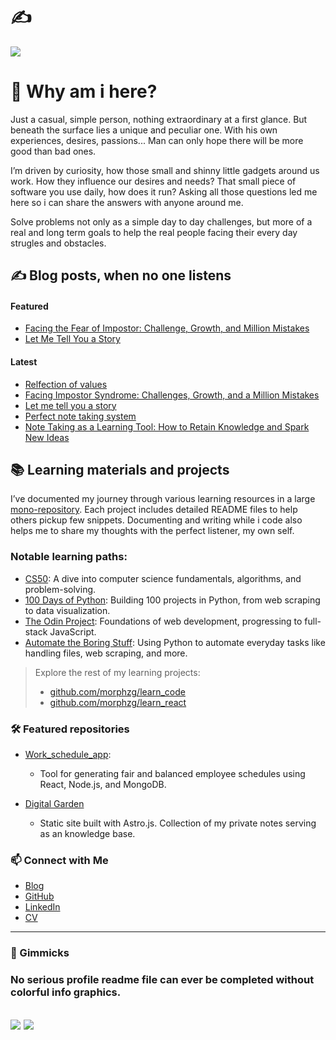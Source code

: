 # ✍

![](https://quotes-github-readme.vercel.app/api?type=horizontal&theme=dark)

# 👋 Why am i here?

Just a casual, simple person, nothing extraordinary at a first glance. But beneath the surface lies a unique and peculiar one. With his own experiences, desires, passions... Man can only hope there will be more good than bad ones. 

I’m driven by curiosity, how those small and shinny little gadgets around us work. How they influence our desires and needs? That small piece of software you use daily, how does it run? Asking all those questions led me here so i can share the answers with anyone around me.

Solve problems not only as a simple day to day challenges, but more of a real and long term goals to help the real people facing their every day strugles and obstacles.

## ✍️ Blog posts, when no one listens

#### Featured

- [Facing the Fear of Impostor: Challenge, Growth, and Million Mistakes](https://dev.to/morphzg/facing-the-fear-of-impostor-challenge-growth-and-million-mistakes-fi1)  
- [Let Me Tell You a Story](https://dev.to/morphzg/let-me-tell-you-a-story-2p29)  

#### Latest

<!-- BLOG-POST-LIST:START -->
- [Relfection of values](https://dev.to/morphzg/relfection-of-values-5agh)
- [Facing Impostor Syndrome: Challenges, Growth, and a Million Mistakes](https://dev.to/morphzg/facing-impostor-syndrome-challenges-growth-and-a-million-mistakes-3h3p)
- [Let me tell you a story](https://dev.to/morphzg/let-me-tell-you-a-story-2p29)
- [Perfect note taking system](https://dev.to/morphzg/perfect-note-taking-system-4lhe)
- [Note Taking as a Learning Tool: How to Retain Knowledge and Spark New Ideas](https://dev.to/morphzg/note-taking-as-a-learning-tool-how-to-retain-knowledge-and-spark-new-ideas-19i0)
<!-- BLOG-POST-LIST:END -->

## 📚 Learning materials and projects  

I’ve documented my journey through various learning resources in a large [mono-repository](https://github.com/MorphZG/learn_code). Each project includes detailed README files to help others pickup few snippets. Documenting and writing while i code also helps me to share my thoughts with the perfect listener, my own self.

### Notable learning paths:

- [CS50](https://github.com/MorphZG/Learn-code/tree/main/cs50course): A dive into computer science fundamentals, algorithms, and problem-solving.  
- [100 Days of Python](https://github.com/MorphZG/Learn-code/tree/main/python_learning/100_days_of_code): Building 100 projects in Python, from web scraping to data visualization.  
- [The Odin Project](https://github.com/MorphZG/learn_code/tree/main/the_odin_project): Foundations of web development, progressing to full-stack JavaScript.  
- [Automate the Boring Stuff](https://github.com/MorphZG/Learn-code/tree/main/python_learning/book%20automate_the_boring_stuff): Using Python to automate everyday tasks like handling files, web scraping, and more.  

>Explore the rest of my learning projects:  
>  - [github.com/morphzg/learn_code](https://github.com/MorphZG/learn_code)
>  - [github.com/morphzg/learn_react](https://github.com/MorphZG/learn_react)  

### 🛠️ Featured repositories

- [Work_schedule_app](https://github.com/MorphZG/work_schedule_app):
  - Tool for generating fair and balanced employee schedules using React, Node.js, and MongoDB.  

- [Digital Garden](https://github.com/MorphZG/morphzg.github.io)
  - Static site built with Astro.js. Collection of my private notes serving as an knowledge base.

### 📫 Connect with Me  

- [Blog](https://dev.to/morphzg)  
- [GitHub](https://github.com/MorphZG)  
- [LinkedIn](https://www.linkedin.com/in/zorantopic)  
- [CV](https://github.com/MorphZG/MorphZG/blob/main/assets/CV_europass_IT%202024v1-1.pdf)

---
### 🎉 Gimmicks 

### No serious profile readme file can ever be completed without colorful info graphics.

<!--- ### Learn python 3 the hard way Repository link: []() --->
<!--- comment languages: python, sql, javascript, node.js... Knowledge of different linux distributions and protocols, bash shell scripting, SSH, SFTP, PGP encryption docker and cloud services like aws Algorithms, data structures --->
<!--- comment Awesome GitHub Profile README https://github.com/abhisheknaiidu/awesome-github-profile-readme --->
<!--- markdown badges taken from: https://github.com/Ileriayo/markdown-badges/ more styles available --->
<!--- profile icons if you search github for some topic you will get search results with topic icon copy image link and you can paste it here ![name](link) --->
<!--- nerdfont icons https://www.nerdfonts.com/ --->
<!--- github actions, pulls list of blog posts into readme file https://github.com/gautamkrishnar/blog-post-workflow --->
<!--
## 🎯 Goals & fun facts  
- 💡 Fun Fact: I often find fun in tasks others consider boring. My urge to analyse and understand makes me occupied.
- 🌱 Current Focus: Improving web development skills. Learning React.
- 🎯 Goal: Solve the puzzle of life.
-->

![](https://github-readme-stats.vercel.app/api?username=morphzg&theme=vue-dark&hide_border=true&include_all_commits=true&count_private=true)
![](https://github-readme-streak-stats.herokuapp.com/?user=morphzg&theme=vue-dark&hide_border=true)
---

